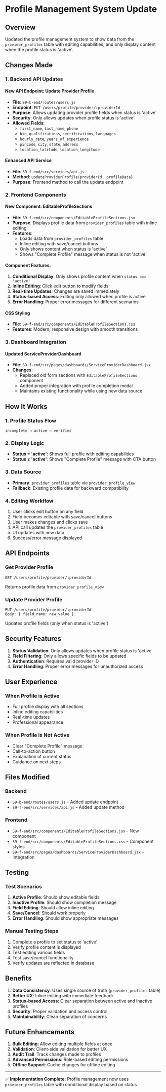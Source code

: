 # Profile Management System Update

## Overview
Updated the profile management system to show data from the `provider_profiles` table with editing capabilities, and only display content when the profile status is 'active'.

## Changes Made

### 1. Backend API Updates

#### New API Endpoint: Update Provider Profile
- **File**: `S9-b-end/routes/users.js`
- **Endpoint**: `PUT /users/profile/provider/:providerId`
- **Purpose**: Allows updating provider profile fields when status is 'active'
- **Security**: Only allows updates when profile status is 'active'
- **Allowed Fields**: 
  - `first_name`, `last_name`, `phone`
  - `bio`, `qualifications`, `certifications`, `languages`
  - `hourly_rate`, `years_of_experience`
  - `pincode`, `city`, `state`, `address`
  - `location_latitude`, `location_longitude`

#### Enhanced API Service
- **File**: `S9-f-end/src/services/api.js`
- **Method**: `updateProviderProfile(providerId, profileData)`
- **Purpose**: Frontend method to call the update endpoint

### 2. Frontend Components

#### New Component: EditableProfileSections
- **File**: `S9-f-end/src/components/EditableProfileSections.jsx`
- **Purpose**: Displays profile data from `provider_profiles` table with inline editing
- **Features**:
  - Loads data from `provider_profiles` table
  - Inline editing with save/cancel buttons
  - Only shows content when status is 'active'
  - Shows "Complete Profile" message when status is not 'active'

#### Component Features:
1. **Conditional Display**: Only shows profile content when `status === 'active'`
2. **Inline Editing**: Click edit button to modify fields
3. **Real-time Updates**: Changes are saved immediately
4. **Status-based Access**: Editing only allowed when profile is active
5. **Error Handling**: Proper error messages for different scenarios

#### CSS Styling
- **File**: `S9-f-end/src/components/EditableProfileSections.css`
- **Features**: Modern, responsive design with smooth transitions

### 3. Dashboard Integration

#### Updated ServiceProviderDashboard
- **File**: `S9-f-end/src/pages/dashboards/ServiceProviderDashboard.jsx`
- **Changes**: 
  - Replaced old form sections with `EditableProfileSections` component
  - Added proper integration with profile completion modal
  - Maintains existing functionality while using new data source

## How It Works

### 1. Profile Status Flow
```
incomplete → active → verified
```

### 2. Display Logic
- **Status = 'active'**: Shows full profile with editing capabilities
- **Status ≠ 'active'**: Shows "Complete Profile" message with CTA button

### 3. Data Source
- **Primary**: `provider_profiles` table via `provider_profile_view`
- **Fallback**: Existing profile data for backward compatibility

### 4. Editing Workflow
1. User clicks edit button on any field
2. Field becomes editable with save/cancel buttons
3. User makes changes and clicks save
4. API call updates the `provider_profiles` table
5. UI updates with new data
6. Success/error message displayed

## API Endpoints

### Get Provider Profile
```
GET /users/profile/provider/:providerId
```
Returns profile data from `provider_profile_view`

### Update Provider Profile
```
PUT /users/profile/provider/:providerId
Body: { field_name: new_value }
```
Updates profile fields (only when status is 'active')

## Security Features

1. **Status Validation**: Only allows updates when profile status is 'active'
2. **Field Filtering**: Only allows specific fields to be updated
3. **Authentication**: Requires valid provider ID
4. **Error Handling**: Proper error messages for unauthorized access

## User Experience

### When Profile is Active
- Full profile display with all sections
- Inline editing capabilities
- Real-time updates
- Professional appearance

### When Profile is Not Active
- Clear "Complete Profile" message
- Call-to-action button
- Explanation of current status
- Guidance on next steps

## Files Modified

### Backend
- `S9-b-end/routes/users.js` - Added update endpoint
- `S9-f-end/src/services/api.js` - Added update method

### Frontend
- `S9-f-end/src/components/EditableProfileSections.jsx` - New component
- `S9-f-end/src/components/EditableProfileSections.css` - Component styles
- `S9-f-end/src/pages/dashboards/ServiceProviderDashboard.jsx` - Integration

## Testing

### Test Scenarios
1. **Active Profile**: Should show editable fields
2. **Inactive Profile**: Should show completion message
3. **Field Editing**: Should allow inline editing
4. **Save/Cancel**: Should work properly
5. **Error Handling**: Should show appropriate messages

### Manual Testing Steps
1. Complete a profile to set status to 'active'
2. Verify profile content is displayed
3. Test editing various fields
4. Test save/cancel functionality
5. Verify updates are reflected in database

## Benefits

1. **Data Consistency**: Uses single source of truth (`provider_profiles` table)
2. **Better UX**: Inline editing with immediate feedback
3. **Status-based Access**: Clear separation between active and inactive profiles
4. **Security**: Proper validation and access control
5. **Maintainability**: Clean separation of concerns

## Future Enhancements

1. **Bulk Editing**: Allow editing multiple fields at once
2. **Validation**: Client-side validation for better UX
3. **Audit Trail**: Track changes made to profiles
4. **Advanced Permissions**: Role-based editing permissions
5. **Offline Support**: Cache changes for offline editing

---

✅ **Implementation Complete**: Profile management now uses `provider_profiles` table with conditional display based on status
